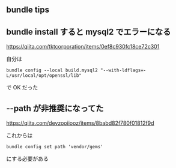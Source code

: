 bundle tips
---

## bundle install すると mysql2 でエラーになる

https://qiita.com/tktcorporation/items/0ef8c930fc18ce72c301

自分は

```
bundle config --local build.mysql2 "--with-ldflags=-L/usr/local/opt/openssl/lib"
```

で OK だった

## --path が非推奨になってた

https://qiita.com/devzooiiooz/items/8babd82f780f01812f9d

これからは

```
bundle config set path 'vendor/gems'
```

にする必要がある
